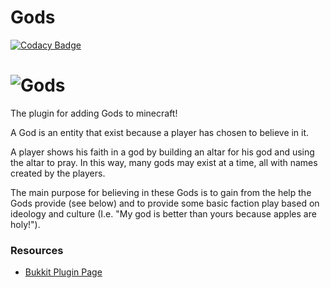 Gods
======

[![Codacy Badge](https://api.codacy.com/project/badge/Grade/4b699612c3d849bfb895080498e1601a)](https://app.codacy.com/app/DogOnFire/Gods?utm_source=github.com&utm_medium=referral&utm_content=DogOnFire/Gods&utm_campaign=Badge_Grade_Dashboard)

# ![Gods](https://raw.githubusercontent.com/DogOnFire/Gods/master/img/Gods.jpg)

The plugin for adding Gods to minecraft!

A God is an entity that exist because a player has chosen to believe in it.

A player shows his faith in a god by building an altar for his god and using the altar to pray. 
In this way, many gods may exist at a time, all with names created by the players.

The main purpose for believing in these Gods is to gain from the help the Gods provide (see below) and to provide some basic faction play based on ideology and culture (I.e. "My god is better than yours because apples are holy!").


### Resources

* [Bukkit Plugin Page](https://dev.bukkit.org/bukkit-plugins/gods/)


